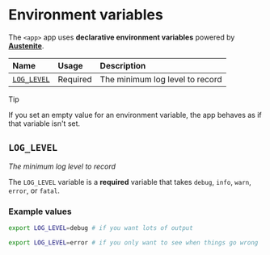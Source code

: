 # Environment variables

The `<app>` app uses **declarative environment variables** powered by **[Austenite]**.

[austenite]: https://github.com/ezzatron/austenite

| Name                      | Usage    | Description                     |
| :------------------------ | :------- | :------------------------------ |
| [`LOG_LEVEL`](#log_level) | Required | The minimum log level to record |

<!-- prettier-ignore-start -->

> [!TIP]
> If you set an empty value for an environment variable, the app behaves as if that variable isn't set.

<!-- prettier-ignore-end -->

## `LOG_LEVEL`

_The minimum log level to record_

The `LOG_LEVEL` variable is a **required** variable that takes `debug`, `info`, `warn`, `error`, or `fatal`.

### Example values

```sh
export LOG_LEVEL=debug # if you want lots of output
```

```sh
export LOG_LEVEL=error # if you only want to see when things go wrong
```
